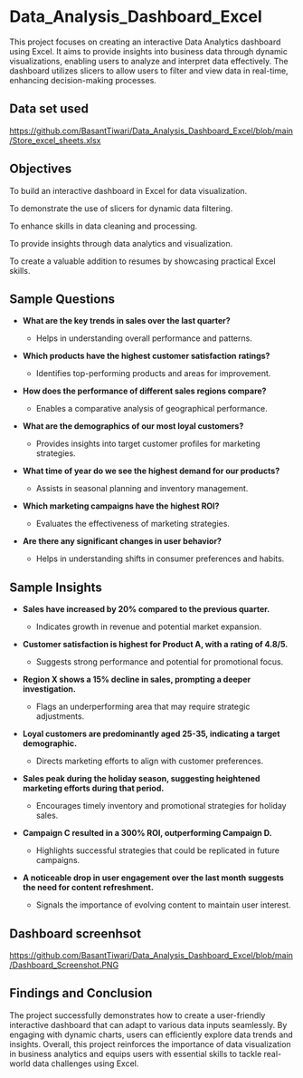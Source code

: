 # Data_Analysis_Dashboard_Excel
This project focuses on creating an interactive Data Analytics dashboard using Excel. It aims to provide insights into business data through dynamic visualizations, enabling users to analyze and interpret data effectively. The dashboard utilizes slicers to allow users to filter and view data in real-time, enhancing decision-making processes.

## Data set used
https://github.com/BasantTiwari/Data_Analysis_Dashboard_Excel/blob/main/Store_excel_sheets.xlsx

## Objectives

To build an interactive dashboard in Excel for data visualization.

To demonstrate the use of slicers for dynamic data filtering.

To enhance skills in data cleaning and processing.

To provide insights through data analytics and visualization.

To create a valuable addition to resumes by showcasing practical Excel skills.

## Sample Questions

- **What are the key trends in sales over the last quarter?**
  - Helps in understanding overall performance and patterns.

- **Which products have the highest customer satisfaction ratings?**
  - Identifies top-performing products and areas for improvement.

- **How does the performance of different sales regions compare?**
  - Enables a comparative analysis of geographical performance.

- **What are the demographics of our most loyal customers?**
  - Provides insights into target customer profiles for marketing strategies.

- **What time of year do we see the highest demand for our products?**
  - Assists in seasonal planning and inventory management.

- **Which marketing campaigns have the highest ROI?**
  - Evaluates the effectiveness of marketing strategies.

- **Are there any significant changes in user behavior?**
  - Helps in understanding shifts in consumer preferences and habits.

## Sample Insights

- **Sales have increased by 20% compared to the previous quarter.**
  - Indicates growth in revenue and potential market expansion.

- **Customer satisfaction is highest for Product A, with a rating of 4.8/5.**
  - Suggests strong performance and potential for promotional focus.

- **Region X shows a 15% decline in sales, prompting a deeper investigation.**
  - Flags an underperforming area that may require strategic adjustments.

- **Loyal customers are predominantly aged 25-35, indicating a target demographic.**
  - Directs marketing efforts to align with customer preferences.

- **Sales peak during the holiday season, suggesting heightened marketing efforts during that period.**
  - Encourages timely inventory and promotional strategies for holiday sales.

- **Campaign C resulted in a 300% ROI, outperforming Campaign D.**
  - Highlights successful strategies that could be replicated in future campaigns.

- **A noticeable drop in user engagement over the last month suggests the need for content refreshment.**
  - Signals the importance of evolving content to maintain user interest.

## Dashboard screenhsot
https://github.com/BasantTiwari/Data_Analysis_Dashboard_Excel/blob/main/Dashboard_Screenshot.PNG


## Findings and Conclusion
The project successfully demonstrates how to create a user-friendly interactive dashboard that can adapt to various data inputs seamlessly. By engaging with dynamic charts, users can efficiently explore data trends and insights. Overall, this project reinforces the importance of data visualization in business analytics and equips users with essential skills to tackle real-world data challenges using Excel.

